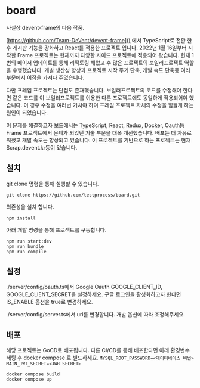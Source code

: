 
# board
사실상 devent-frame의 다음 작품.

[https://github.com/Team-DeVent/devent-frame]() 에서 TypeScript로 전환 한 후 게시판 기능을 강화하고 React를 적용한 프로젝트 입니다. 2022년 1월 16일부터 시작한 Frame 프로젝트는 현재까지 다양한 사이드 프로젝트에 적용되어 왔습니다. 현재 1번의 메이저 업데이트를 통해 리팩토링 해왔고 수 많은 프로젝트의 보일러프로젝트 역할을 수행했습니다. 개발 생산성 향상과 프로젝트 시작 주기 단축, 개발 속도 단축등 여러 부문에서 이점을 가져다 주었습니다.

다만 프레임 프로젝트는 단점도 존재했습니다. 보일러프로젝트의 코드를 수정해야 한다면 같은 코드를 이 보일러프로젝트를 이용한 다른 프로젝트에도 동일하게 적용되어야 했습니다. 이 경우 수정을 여러번 거처야 하며 프레임 프로젝트 자체의 수정을 힘들게 하는 원인이 되었습니다. 

이 문제를 해결하고자 보드에서는 TypeScript, React, Redux, Docker, Oauth등 Frame 프로젝트에서 문제가 되었던 기술 부문을 대폭 개선했습니다. 배포는 더 자유로워졌고 개발 속도는 향상되고 있습니다. 이 프로젝트를 기반으로 하는 프로젝트는 현재 Scrap.devent.kr등이 있습니다. 

## 설치

git clone 명령을 통해 실행할 수 있습니다.

```
git clone https://github.com/testprocess/board.git
```

의존성을 설치 합니다.

```
npm install
```


아래 개발 명령을 통해 프로젝트를 구동합니다. 

```
npm run start:dev
npm run bundle
npm run compile
```

## 설정

./server/config/oauth.ts에서 Google Oauth GOOGLE_CLIENT_ID, GOOGLE_CLIENT_SECRET을 설정하세요. 구글 로그인을 활성화하고자 한다면 IS_ENABLE 옵션을 true로 변경하세요.

./server/config/server.ts에서 uri를 변경합니다. 개발 옵션에 따라 조정해주세요.

## 배포

해당 프로젝트는 GoCD로 배포됩니다. 다른 CI/CD를 통해 배포한다면 아래 환경변수 세팅 후 docker compose 로 빌드하세요.
`MYSQL_ROOT_PASSWORD=<데이터베이스 비번>`
`MAIN_JWT_SECRET=<JWR SECRET>`

```
docker compose build
docker compose up
```